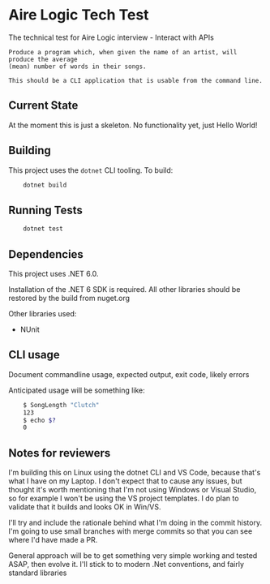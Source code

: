 # Aire Logic Tech Test

The technical test for Aire Logic interview - Interact with APIs

    Produce a program which, when given the name of an artist, will produce the average
    (mean) number of words in their songs.

    This should be a CLI application that is usable from the command line.

## Current State

At the moment this is just a skeleton.  No functionality yet, just Hello World!

## Building

This project uses the `dotnet` CLI tooling.  To build:

```bash
    dotnet build
```

## Running Tests

```bash
    dotnet test
```

## Dependencies

This project uses .NET 6.0.

Installation of the .NET 6 SDK is required.  All other libraries should be restored by the build from nuget.org

Other libraries used:
- NUnit 


## CLI usage

Document commandline usage, expected output, exit code, likely errors

Anticipated usage will be something like:

```bash
    $ SongLength "Clutch"
    123
    $ echo $?
    0
```

## Notes for reviewers

I'm building this on Linux using the dotnet CLI and VS Code, because that's what I have on my Laptop. 
I don't expect that to cause any issues, but thought it's worth mentioning that I'm not using Windows or Visual Studio, so
for example I won't be using the VS project templates.  I do plan to validate that it builds and looks OK in Win/VS.

I'll try and include the rationale behind what I'm doing in the commit history.  I'm going to use small branches with merge commits
so that you can see where I'd have made a PR.

General approach will be to get something very simple working and tested ASAP, then evolve it.  I'll stick to to modern .Net conventions,
and fairly standard libraries
